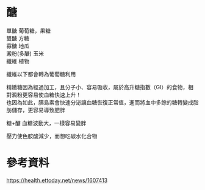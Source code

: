 # 醣
單醣 葡萄糖，果糖  
雙醣 方糖  
寡醣 地瓜   
澱粉(多醣) 玉米   
纖維 植物   

纖維以下都會轉為葡萄糖利用  

精緻糖因為經過加工，且分子小、容易吸收，屬於高升糖指數（GI）的食物，相對澱粉更容易使血糖快速上升！  
也因為如此，胰島素會快速分泌讓血糖恢復正常值，進而將血中多餘的糖轉變成脂肪儲存，更容易導致肥胖  

糖+醣 血糖波動大，一樣容易變胖  

壓力使色胺酸減少，而想吃碳水化合物  

# 參考資料
https://health.ettoday.net/news/1607413  

